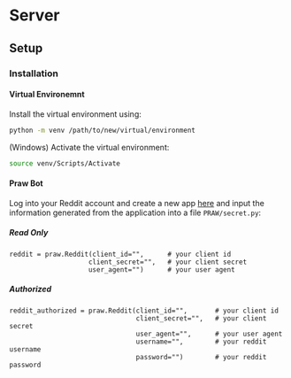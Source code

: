 # Server
## Setup

### Installation
#### Virtual Environemnt
Install the virtual environment using:
```bash
python -m venv /path/to/new/virtual/environment
```
(Windows) Activate the virtual environment:
```bash
source venv/Scripts/Activate
```

#### Praw Bot
Log into your Reddit account and create a new app [here](https://www.reddit.com/prefs/apps) and input the information generated from the application into a file `PRAW/secret.py`:
##### Read Only
```
reddit = praw.Reddit(client_id="",      # your client id
                    client_secret="",   # your client secret
                    user_agent="")      # your user agent

``` 
##### Authorized
```
reddit_authorized = praw.Reddit(client_id="",       # your client id
                                client_secret="",   # your client secret
                                user_agent="",      # your user agent
                                username="",        # your reddit username
                                password="")        # your reddit password
```